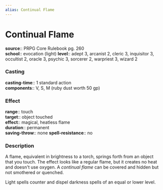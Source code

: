 ```yaml
---
alias: Continual Flame
---
```


# Continual Flame 

**source**:: PRPG Core Rulebook pg. 260  
**school**:: evocation (light)
**level**:: adept 3, arcanist 2, cleric 3, inquisitor 3, occultist 2, oracle 3, psychic 3, sorcerer 2, warpriest 3, wizard 2

### Casting 

**casting-time**:: 1 standard action  
**components**:: V, S, M (ruby dust worth 50 gp)

### Effect 

**range**:: touch  
**target**:: object touched  
**effect**:: magical, heatless flame  
**duration**:: permanent  
**saving-throw**:: none
**spell-resistance**:: no

### Description 

A flame, equivalent in brightness to a torch, springs forth from an object that you touch. The effect looks like a regular flame, but it creates no heat and doesn't use oxygen. A *continual flame* can be covered and hidden but not smothered or quenched.  
  
Light spells counter and dispel darkness spells of an equal or lower level.
